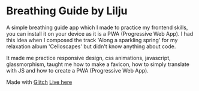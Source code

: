 Breathing Guide by Lilju
========================

A simple breathing guide app which I made to practice my frontend skills, you can install it on your device as it is a PWA (Progressive Web App). I had this idea when I composed the track 'Along a sparkling spring' for my relaxation album 'Celloscapes' but didn't know anything about code.

It made me practice responsive design, css animations, javascript, glassmorphism, taught me how to make a favicon, how to simply translate with JS and how to create a PWA (Progressive Web App).

Made with [Glitch](https://glitch.com/) [Live here](https://breathing-guide.glitch.me/)
